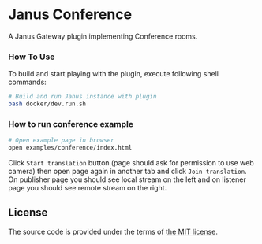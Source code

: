 # Janus Conference

A Janus Gateway plugin implementing Conference rooms.



### How To Use

To build and start playing with the plugin,
execute following shell commands:

```bash
# Build and run Janus instance with plugin
bash docker/dev.run.sh
```

### How to run conference example

```bash
# Open example page in browser
open examples/conference/index.html
```

Click `Start translation` button (page should ask for permission
to use web camera) then open page again in another tab and click
`Join translation`. On publisher page you should see local stream
on the left and on listener page you should see remote stream on
the right.


## License

The source code is provided under the terms of [the MIT license][license].

[license]:http://www.opensource.org/licenses/MIT
